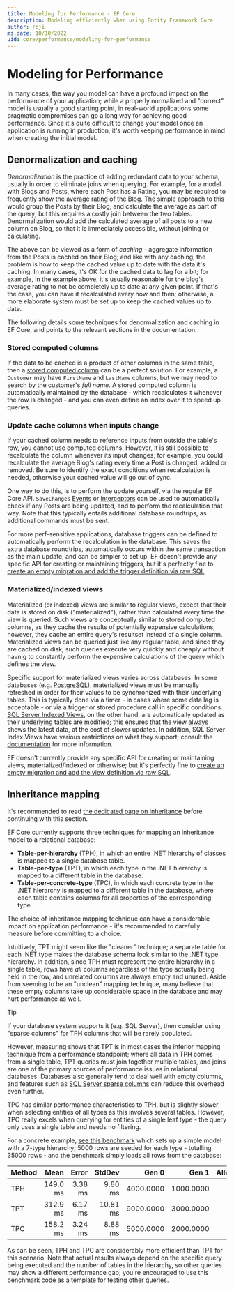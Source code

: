 ```yaml
---
title: Modeling for Performance - EF Core
description: Modeling efficiently when using Entity Framework Core
author: roji
ms.date: 10/10/2022
uid: core/performance/modeling-for-performance
---
```

# Modeling for Performance

In many cases, the way you model can have a profound impact on the performance of your application; while a properly normalized and "correct" model is usually a good starting point, in real-world applications some pragmatic compromises can go a long way for achieving good performance. Since it's quite difficult to change your model once an application is running in production, it's worth keeping performance in mind when creating the initial model.

## Denormalization and caching

*Denormalization* is the practice of adding redundant data to your schema, usually in order to eliminate joins when querying. For example, for a model with Blogs and Posts, where each Post has a Rating, you may be required to frequently show the average rating of the Blog. The simple approach to this would group the Posts by their Blog, and calculate the average as part of the query; but this requires a costly join between the two tables. Denormalization would add the calculated average of all posts to a new column on Blog, so that it is immediately accessible, without joining or calculating.

The above can be viewed as a form of *caching* - aggregate information from the Posts is cached on their Blog; and like with any caching, the problem is how to keep the cached value up to date with the data it's caching. In many cases, it's OK for the cached data to lag for a bit; for example, in the example above, it's usually reasonable for the blog's average rating to not be completely up to date at any given point. If that's the case, you can have it recalculated every now and then; otherwise, a more elaborate system must be set up to keep the cached values up to date.

The following details some techniques for denormalization and caching in EF Core, and points to the relevant sections in the documentation.

### Stored computed columns

If the data to be cached is a product of other columns in the same table, then a [stored computed column](xref:core/modeling/generated-properties#computed-columns) can be a perfect solution. For example, a `Customer` may have `FirstName` and `LastName` columns, but we may need to search by the customer's *full name*. A stored computed column is automatically maintained by the database - which recalculates it whenever the row is changed - and you can even define an index over it to speed up queries.

### Update cache columns when inputs change

If your cached column needs to reference inputs from outside the table's row, you cannot use computed columns. However, it is still possible to recalculate the column whenever its input changes; for example, you could recalculate the average Blog's rating every time a Post is changed, added or removed. Be sure to identify the exact conditions when recalculation is needed, otherwise your cached value will go out of sync.

One way to do this, is to perform the update yourself, via the regular EF Core API. `SaveChanges` [Events](xref:core/logging-events-diagnostics/events) or [interceptors](xref:core/logging-events-diagnostics/interceptors#savechanges-interception) can be used to automatically check if any Posts are being updated, and to perform the recalculation that way. Note that this typically entails additional database roundtrips, as additional commands must be sent.

For more perf-sensitive applications, database triggers can be defined to automatically perform the recalculation in the database. This saves the extra database roundtrips, automatically occurs within the same transaction as the main update, and can be simpler to set up. EF doesn't provide any specific API for creating or maintaining triggers, but it's perfectly fine to [create an empty migration and add the trigger definition via raw SQL](xref:core/managing-schemas/migrations/managing#arbitrary-changes-via-raw-sql).

### Materialized/indexed views

Materialized (or indexed) views are similar to regular views, except that their data is stored on disk ("materialized"), rather than calculated every time the view is queried. Such views are conceptually similar to stored computed columns, as they cache the results of potentially expensive calculations; however, they cache an entire query's resultset instead of a single column. Materialized views can be queried just like any regular table, and since they are cached on disk, such queries execute very quickly and cheaply without havnig to constantly perform the expensive calculations of the query which defines the view.

Specific support for materialized views varies across databases. In some databases (e.g. [PostgreSQL](https://www.postgresql.org/docs/current/rules-materializedviews.html)), materialized views must be manually refreshed in order for their values to be synchronized with their underlying tables. This is typically done via a timer - in cases where some data lag is acceptable - or via a trigger or stored procedure call in specific conditions. [SQL Server Indexed Views](/sql/relational-databases/views/create-indexed-views), on the other hand, are automatically updated as their underlying tables are modified; this ensures that the view always shows the latest data, at the cost of slower updates. In addition, SQL Server Index Views have various restrictions on what they support; consult the [documentation](/sql/relational-databases/views/create-indexed-views) for more information.

EF doesn't currently provide any specific API for creating or maintaining views, materialized/indexed or otherwise; but it's perfectly fine to [create an empty migration and add the view definition via raw SQL](xref:core/managing-schemas/migrations/managing#arbitrary-changes-via-raw-sql).

## Inheritance mapping

It's recommended to read [the dedicated page on inheritance](xref:core/modeling/inheritance) before continuing with this section.

EF Core currently supports three techniques for mapping an inheritance model to a relational database:

* **Table-per-hierarchy** (TPH), in which an entire .NET hierarchy of classes is mapped to a single database table.
* **Table-per-type** (TPT), in which each type in the .NET hierarchy is mapped to a different table in the database.
* **Table-per-concrete-type** (TPC), in which each concrete type in the .NET hierarchy is mapped to a different table in the database, where each table contains columns for all properties of the corresponding type.

The choice of inheritance mapping technique can have a considerable impact on application performance - it's recommended to carefully measure before committing to a choice.

Intuitively, TPT might seem like the "cleaner" technique; a separate table for each .NET type makes the database schema look similar to the .NET type hierarchy. In addition, since TPH must represent the entire hierarchy in a single table, rows have *all* columns regardless of the type actually being held in the row, and unrelated columns are always empty and unused. Aside from seeming to be an "unclean" mapping technique, many believe that these empty columns take up considerable space in the database and may hurt performance as well.

> [!TIP]
> If your database system supports it (e.g. SQL Server), then consider using "sparse columns" for TPH columns that will be rarely populated.

However, measuring shows that TPT is in most cases the inferior mapping technique from a performance standpoint; where all data in TPH comes from a single table, TPT queries must join together multiple tables, and joins are one of the primary sources of performance issues in relational databases. Databases also generally tend to deal well with empty columns, and features such as [SQL Server sparse columns](/sql/relational-databases/tables/use-sparse-columns) can reduce this overhead even further.

TPC has similar performance characteristics to TPH, but is slightly slower when selecting entities of all types as this involves several tables. However, TPC really excels when querying for entities of a single leaf type - the query only uses a single table and needs no filtering.

For a concrete example, [see this benchmark](https://github.com/dotnet/EntityFramework.Docs/tree/main/samples/core/Benchmarks/Inheritance.cs) which sets up a simple model with a 7-type hierarchy; 5000 rows are seeded for each type - totalling 35000 rows - and the benchmark simply loads all rows from the database:

| Method |     Mean |   Error |   StdDev |     Gen 0 |     Gen 1 | Allocated |
|------- |---------:|--------:|---------:|----------:|----------:|----------:|
|    TPH | 149.0 ms | 3.38 ms |  9.80 ms | 4000.0000 | 1000.0000 |     40 MB |
|    TPT | 312.9 ms | 6.17 ms | 10.81 ms | 9000.0000 | 3000.0000 |     75 MB |
|    TPC | 158.2 ms | 3.24 ms |  8.88 ms | 5000.0000 | 2000.0000 |     46 MB |

As can be seen, TPH and TPC are considerably more efficient than TPT for this scenario. Note that actual results always depend on the specific query being executed and the number of tables in the hierarchy, so other queries may show a different performance gap; you're encouraged to use this benchmark code as a template for testing other queries.
